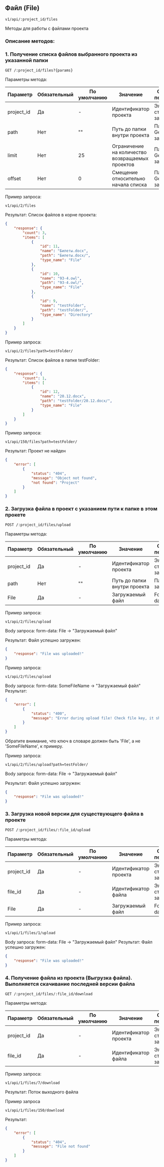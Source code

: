 
## Файл (File)
```
v1/api/:project_id/files
```
Методы для работы с файлами проекта

### Описание методов:

### 1. Получение списка файлов выбранного проекта из указанной папки
```
GET /:project_id/files?{params}
```
Параметры метода:

| Параметр    | Обязательный | По умолчанию | Значение |Способ передачи|Ключ словаря|
| --- | --- | --- | --- | --- | --- |
|project_id|Да|-|Идентификатор проекта|Элемент строки запроса| -|
|path|Нет|""|Путь до папки внутри проекта|Параметр Get-запроса| -|
| limit | Нет | 25 | Ограничение на количество возвращаемых проектов |Параметр Get-запроса| -|
| offset | Нет| 0 | Смещение относительно начала списка |Параметр Get-запроса| -|

Пример запроса:
```
v1/api/2/files
```
Результат:
Список файлов в корне проекта:
```json
{
    "response": {
        "count": 3,
        "items": [
            {
                "id": 11,
                "name": "Билеты.docx",
                "path": "Билеты.docx/",
                "type_name": "File"
            },
            {
                "id": 10,
                "name": "93-4.owl",
                "path": "93-4.owl/",
                "type_name": "File"
            },
            {
                "id": 9,
                "name": "testFolder",
                "path": "testFolder/",
                "type_name": "Directory"
            }
        ]
    }
}
```

Пример запроса:
```
v1/api/2/files?path=testFolder/
```
Результат:
Список файлов в папке testFolder:
```json
{
    "response": {
        "count": 1,
        "items": [
            {
                "id": 12,
                "name": "20.12.docx",
                "path": "testFolder/20.12.docx/",
                "type_name": "File"
            }
        ]
    }
}
```
Пример запроса:
```
v1/api/150/files?path=testFolder/
```
Результат:
Проект не найден
```json
{
    "error": [
        {
            "status": "404",
            "message": "Object not found",
            "not found": "Project"
        }
    ]
}
```

### 2. Загрузка файла в проект с указанием пути к папке в этом прокете
```
POST /:project_id/files/upload
```
Параметры метода:

| Параметр    | Обязательный | По умолчанию | Значение |Способ передачи|Ключ словаря|
| --- | --- | --- | --- | --- | --- |
|project_id|Да|-|Идентификатор проекта|Элемент строки запроса|-|
|path|Нет|""|Путь до папки внутри проекта|Параметр запроса|-|
|File|Да|-|Загружаемый файл| Form-data file|File|
Пример запроса:
```
v1/api/2/files/upload
```
Body запроса: form-data: File -> "Загружаемый файл"

Результат:
Файл успешно загружен:
```json
{
    "response": "File was uploaded!"
}
```
Пример запроса:
```
v1/api/2/files/upload
```
Body запроса: form-data: SomeFileName -> "Загружаемый файл"
Результат:
```json
{
    "error": [
        {
            "status": "400",
            "message": "Error during upload file! Check file key, it should be 'File'"
        }
    ]
}
```
Обратите внимание, что ключ в словаре должен быть 'File', а не 'SomeFileName', к примеру.

Пример запроса:
```
v1/api/2/files/upload?path=testFolder/
```
Body запроса: form-data: File -> "Загружаемый файл"

Результат:
Файл успешно загружен:
```json
{
    "response": "File was uploaded!"
}
```
### 3. Загрузка новой версии для существующего файла в проекте
```
POST /:project_id/files/:file_id/upload
```
Параметры метода:

| Параметр    | Обязательный | По умолчанию | Значение |Способ передачи|Ключ словаря|
| --- | --- | --- | --- | --- | --- |
|project_id|Да|-|Идентификатор проекта|Элемент строки запроса|-|
|file_id|Да|-|Идентификатор файла|Элемент строки запроса|-|
|File|Да|-|Загружаемый файл| Form-data file|File|

Пример запроса:
```
v1/api/1/files/1/upload
```
Body запроса: form-data: File -> "Загружаемый файл"
Результат:
Файл успешно загружен:
```json
{
    "response": "File was uploaded!"
}
```
### 4. Получение файла из проекта (Выгрузка файла). Выполняется скачивание последней версии файла
```
GET /:project_id/files/:file_id/download
```
Параметры метода:

| Параметр    | Обязательный | По умолчанию | Значение |Способ передачи|Ключ словаря|
| --- | --- | --- | --- | --- | --- |
|project_id|Да|-|Идентификатор проекта|Элемент строки запроса|-|
|file_id|Да|-|Идентификатор файла|Элемент строки запроса|-|

Пример запроса:
```
v1/api/1/files/7/download
```
Результат: Поток выходного файла


Пример запроса
```
v1/api/1/files/150/download
```
Результат:
```json
{
    "error": [
        {
            "status": "404",
            "message": "File not found"
        }
    ]
}
```

